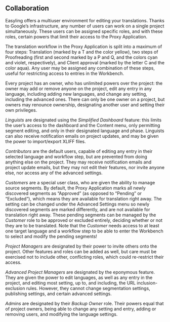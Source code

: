 Collaboration
-------------

Easyling offers a multiuser environment for editing your translations. Thanks to Google’s infrastructure, any number of users can work on a single project simultaneously. These users can be assigned specific roles, and with these roles, certain powers that limit their access to the Proxy Application.

The translation workflow in the Proxy Application is split into a maximum of four steps: Translation (marked by a T and the color yellow), two steps of Proofreading (first and second marked by a P and Q, and the colors cyan and violet, respectively), and Client approval (marked by the letter C and the color aqua). Any user may be assigned any combination of these steps, useful for restricting access to entries in the Workbench.

Every project has an owner, who has unlimited powers over the project: the owner may add or remove anyone on the project, edit any entry in any language, including adding new languages, and change any setting, including the advanced ones. There can only be one owner on a project, but owners may renounce ownership, designating another user and setting their own privileges.

*Linguists* are designated using the *Simplified Dashboard* feature: this limits the user’s access to the dashboard and the Content menu, only permitting segment editing, and only in their designated language and phase. Linguists can also receive notification emails on project updates, and may be given the power to import/export XLIFF files.

*Contributors* are the default users, capable of editing any entry in their selected language and workflow step, but are prevented from doing anything else on the project. They may receive notification emails and project update emails, but they may not edit their features, nor invite anyone else, nor access any of the advanced settings.

*Customers* are a special user class, who are given the ability to manage source segments. By default, the Proxy Application marks all newly discovered segments as “Approved” (as opposed to “Pending” or “Excluded”), which means they are available for translation right away. The setting can be changed under the Advanced Settings menu so newly discovered segments are marked differently, and are not available for translation right away. These pending segments can be managed by the *Customer* role to be approved or excluded entirely, deciding whether or not they are to be translated. Note that the *Customer* needs access to at least one target language and a workflow step to be able to enter the Workbench to select and modify the pending segments!

*Project Managers* are designated by their power to invite others onto the project. Other features and roles can be added as well, but care must be exercised not to include other, conflicting roles, which could re-restrict their access.

*Advanced Project Managers* are designated by the eponymous feature. They are given the power to edit languages, as well as any entry in the project, and editing most setting, up to, and including, the URL inclusion-exclusion rules. However, they cannot change segmentation settings, publishing settings, and certain advanced settings.

*Admins* are designated by their *Backup Owner* role. Their powers equal that of project owners, being able to change any setting and entry, adding or removing users, and modifying the language settings.

